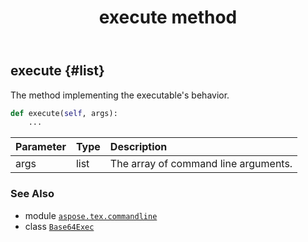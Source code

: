 ﻿---
title: execute method
second_title: Aspose.TeX for Python via .NET API References
description: 
type: docs
weight: 20
url: /python-net/aspose.tex.commandline/base64exec/execute/
is_root: false
---

## execute {#list}

The method implementing the executable's behavior.



```python
def execute(self, args):
    ...
```


| Parameter | Type | Description |
| :- | :- | :- |
| args | list | The array of command line arguments. |



### See Also
* module [`aspose.tex.commandline`](../../)
* class [`Base64Exec`](/tex/python-net/aspose.tex.commandline/base64exec)
